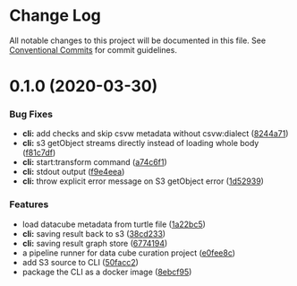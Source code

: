 # Change Log

All notable changes to this project will be documented in this file.
See [Conventional Commits](https://conventionalcommits.org) for commit guidelines.

# 0.1.0 (2020-03-30)


### Bug Fixes

* **cli:** add checks and skip csvw metadata without csvw:dialect ([8244a71](https://github.com/zazuko/data-cube-curation/commit/8244a71))
* **cli:** s3 getObject streams directly instead of loading whole body ([f81c7df](https://github.com/zazuko/data-cube-curation/commit/f81c7df))
* **cli:** start:transform command ([a74c6f1](https://github.com/zazuko/data-cube-curation/commit/a74c6f1))
* **cli:** stdout output ([f9e4eea](https://github.com/zazuko/data-cube-curation/commit/f9e4eea))
* **cli:** throw explicit error message on S3 getObject error ([1d52939](https://github.com/zazuko/data-cube-curation/commit/1d52939))


### Features

* load datacube metadata from turtle file ([1a22bc5](https://github.com/zazuko/data-cube-curation/commit/1a22bc5))
* **cli:** saving result back to s3 ([38cd233](https://github.com/zazuko/data-cube-curation/commit/38cd233))
* **cli:** saving result graph store ([6774194](https://github.com/zazuko/data-cube-curation/commit/6774194))
* a pipeline runner for data cube curation project ([e0fee8c](https://github.com/zazuko/data-cube-curation/commit/e0fee8c))
* add S3 source to CLI ([50facc2](https://github.com/zazuko/data-cube-curation/commit/50facc2))
* package the CLI as a docker image ([8ebcf95](https://github.com/zazuko/data-cube-curation/commit/8ebcf95))
